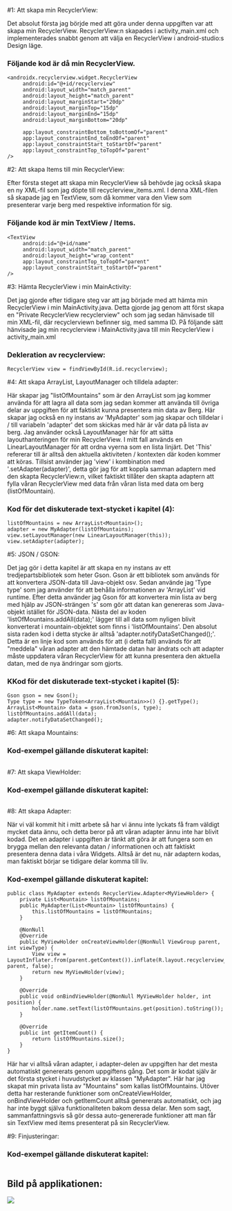 #1: Att skapa min RecyclerView:

Det absolut första jag börjde med att göra under denna uppgiften var
att skapa min RecyclerView. RecyclerView:n skapades i activity_main.xml
och implementerades snabbt genom att välja en RecyclerView i android-studio:s
Design läge.

### Följande kod är då min RecyclerView.
```
<androidx.recyclerview.widget.RecyclerView
     android:id="@+id/recyclerview"
     android:layout_width="match_parent"
     android:layout_height="match_parent"
     android:layout_marginStart="20dp"
     android:layout_marginTop="15dp"
     android:layout_marginEnd="15dp"
     android:layout_marginBottom="20dp"

     app:layout_constraintBottom_toBottomOf="parent"
     app:layout_constraintEnd_toEndOf="parent"
     app:layout_constraintStart_toStartOf="parent"
     app:layout_constraintTop_toTopOf="parent" 
/>
```

#2: Att skapa Items till min RecyclerView:

Efter första steget att skapa min RecyclerView så behövde jag också
skapa en ny XML-fil som jag döpte till recyclerview_items.xml.
I denna XML-filen så skapade jag en TextView, som då kommer vara
den View som presenterar varje berg med respektive information
för sig.

### Följande kod är min TextView / Items.
```
<TextView
     android:id="@+id/name"
     android:layout_width="match_parent"
     android:layout_height="wrap_content"
     app:layout_constraintTop_toTopOf="parent"
     app:layout_constraintStart_toStartOf="parent"
/>
```

#3: Hämta RecyclerView i min MainActivity:

Det jag gjorde efter tidigare steg var att jag började med att hämta
min RecyclerView i min MainActivity.java. Detta gjorde jag genom att först
skapa en "Private RecyclerView recyclerview" och som jag sedan
hänvisade till min XML-fil, där recyclerviewn befinner sig, med samma ID.
På följande sätt hänvisade jag min recyclerview i MainActivity.java
till min RecyclerView i activity_main.xml

### Dekleration av recyclerview:
```
RecyclerView view = findViewById(R.id.recyclerview);
```

#4: Att skapa ArrayList, LayoutManager och tilldela adapter:

Här skapar jag "listOfMountains" som är den ArrayList som jag kommer använda 
för att lagra all data som jag sedan kommer att använda till övriga delar av uppgiften 
för att faktiskt kunna presentera min data av Berg. Här skapar jag också en ny instans 
av 'MyAdapter' som jag skapar och tilldelar i / till variabeln 'adapter' 
det som skickas med här är vår data på lista av berg. Jag använder också 
LayoutManager här för att sätta layouthanteringen för min RecyclerView. 
I mitt fall används en LinearLayoutManager för att ordna vyerna som en lista 
linjärt. Det 'This' refererar till är alltså den aktuella aktiviteten / kontexten 
där koden kommer att köras. Tillsist använder jag 'view' i kombination med 
'.setAdapter(adapter)', detta gör jag för att koppla samman adaptern med 
den skapta RecyclerView:n, vilket faktiskt tillåter den skapta adaptern 
att fylla våran RecyclerView med data från våran lista med data om berg (listOfMountain).

### Kod för det diskuterade text-stycket i kapitel (4):
```
listOfMountains = new ArrayList<Mountain>();
adapter = new MyAdapter(listOfMountains);
view.setLayoutManager(new LinearLayoutManager(this));
view.setAdapter(adapter);
```

#5: JSON / GSON:

Det jag gör i detta kapitel är att skapa en ny instans av ett tredjepartsbibliotek 
som heter Gson. Gson är ett bibliotek som används för att konvertera JSON-data 
till Java-objekt osv. Sedan använde jag 'Type type' som jag använder för att behålla 
informationen av 'ArrayList<Mountain>' vid runtime. Efter detta använder 
jag Gson för att konvertera min lista av berg med hjälp av JSON-strängen 's' 
som gör att datan kan genereras som Java-objekt istället för JSON-data. 
Nästa del av koden 'listOfMountains.addAll(data);' lägger till all data som nyligen blivit 
konverterat i mountain-objektet som finns i 'listOfMountains'. Den absolut sista raden 
kod i detta stycke är alltså 'adapter.notifyDataSetChanged();'. Detta är en linje kod 
som används för att (i detta fall) används för att "meddela" våran adapter att 
den hämtade datan har ändrats och att adapter måste uppdatera våran RecyclerView 
för att kunna presentera den aktuella datan, med de nya ändringar som gjorts.

### KKod för det diskuterade text-stycket i kapitel (5):
```
Gson gson = new Gson();
Type type = new TypeToken<ArrayList<Mountain>>() {}.getType();
ArrayList<Mountain> data = gson.fromJson(s, type);
listOfMountains.addAll(data);
adapter.notifyDataSetChanged();
```

#6: Att skapa Mountains:



### Kod-exempel gällande diskuterat kapitel:
```

```

#7: Att skapa ViewHolder:



### Kod-exempel gällande diskuterat kapitel:
```

```

#8: Att skapa Adapter:

När vi väl kommit hit i mitt arbete så har vi ännu inte lyckats få
fram väldigt mycket data ännu, och detta beror på att våran adapter
ännu inte har blivit kodad. Det en adapter i uppgiften är tänkt att
göra är att fungera som en brygga mellan den relevanta datan / informationen
och att faktiskt presentera denna data i våra Widgets. Alltså är det nu, 
när adaptern kodas, man faktiskt börjar se tidigare delar komma till liv.

### Kod-exempel gällande diskuterat kapitel:
```
public class MyAdapter extends RecyclerView.Adapter<MyViewHolder> {
    private List<Mountain> listOfMountains;
    public MyAdapter(List<Mountain> listOfMountains) {
        this.listOfMountains = listOfMountains;
    }

    @NonNull
    @Override
    public MyViewHolder onCreateViewHolder(@NonNull ViewGroup parent, int viewType) {
        View view = LayoutInflater.from(parent.getContext()).inflate(R.layout.recyclerview_items, parent, false);
        return new MyViewHolder(view);
    }

    @Override
    public void onBindViewHolder(@NonNull MyViewHolder holder, int position) {
        holder.name.setText(listOfMountains.get(position).toString());
    }

    @Override
    public int getItemCount() {
        return listOfMountains.size();
    }
}
```

Här har vi alltså våran adapter, i adapter-delen av uppgiften har det
mesta automatiskt genererats genom uppgiftens gång. Det som är kodat
själv är det första stycket i huvudstycket av klassen "MyAdapter".
Här har jag skapat min privata lista av "Mountains" som kallas listOfMountains.
Utöver detta har resterande funktioner som onCreateViewHolder, onBindViewHolder och 
getItemCount alltså genererats automatiskt, och jag har inte byggt själva 
funktionaliteten bakom dessa delar. Men som sagt, sammanfattningsvis så gör dessa 
auto-genererade funktioner att man får sin TextView med items presenterat
på sin RecyclerView.

#9: Finjusteringar:



### Kod-exempel gällande diskuterat kapitel:
```

```

## Bild på applikationen:

![](android.png)